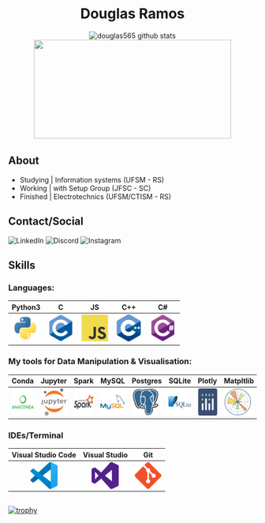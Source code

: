 <h1 align="center">Douglas Ramos</h1>

<div align="center">  
    <img width="49%" height="195px" src="https://github-readme-stats.vercel.app/api?username=douglas565&show_icons=true&count_private=true&hide_border=true&title_color=e9c044&icon_color=e9c0444&text_color=e9c044&bg_color=0d1117" alt="douglas565 github stats" /> 
    <img width="400" height="200" src="https://github-readme-stats.vercel.app/api/top-langs/?username=douglas565&size_weight=0.0005&count_weight=0.3&layout=compact&theme=vision-friendly-dark">
</div>

## About
- Studying | Information systems (UFSM - RS)
- Working  | with Setup Group  (JFSC - SC)
- Finished | Electrotechnics (UFSM/CTISM - RS)


## Contact/Social
</a>
        <a href="https://www.linkedin.com/in/douglas-ramos-charqueiro-075a87293?utm_source=share&utm_campaign=share_via&utm_content=profile&utm_medium=android_app"></a>
                <img alt="LinkedIn" src="https://img.shields.io/static/v1?style=flat&logo=linkedin&logoColor=white&color=%230A66C1&label=&message=Douglas%20Ramos"/>
        </a> </a> <a href="https://discordapp.com/users/426757262158200853/"></a>
                <img alt="Discord" src="https://img.shields.io/static/v1?style=flat&logo=discord&logoColor=white&color=%237289DA&label=&message=Grots"/>
        </a> </a> <a href="https://instagram.com/douglas_ramos565?igshid=MzMyNGUyNmU2YQ=="></a>
                <img alt="Instagram" src="https://img.shields.io/static/v1?style=flat&logo=instagram&logoColor=white&color=%23E4405F&label=&message=douglas_ramos565"/></a>


## Skills

### Languages:
| Python3 | C | JS | C++ | C# |
|----------|----------|----------|-----|-----|
|  <img src="https://github.com/devicons/devicon/blob/master/icons/python/python-original.svg" title="Python"  alt="Python" width="55" height="55"/> |  <img src="https://github.com/devicons/devicon/blob/master/icons/c/c-original.svg" title="C"  alt="C" width="55" height="55"/> |  <img src="https://github.com/devicons/devicon/blob/master/icons/javascript/javascript-original.svg" title="JavaScript" alt="JavaScript" width="55" height="55"/> |  <img src="https://github.com/devicons/devicon/blob/master/icons/cplusplus/cplusplus-original.svg" title="C++" alt="C++" width="55" height="55"/> |  <img src="https://github.com/devicons/devicon/blob/master/icons/csharp/csharp-original.svg" title="C#" alt="C#" width="55" height="55"/> |

### My tools for Data Manipulation & Visualisation:

| Conda | Jupyter | Spark | MySQL | Postgres | SQLite | Plotly | Matpltlib |
|----------|----------|----------|----------|----------|----------|----------|----------|
|<img src="https://github.com/devicons/devicon/blob/master/icons/anaconda/anaconda-original-wordmark.svg" title="Anaconda" alt="Conda" width="55" height="55"/>|<img src="https://github.com/devicons/devicon/blob/master/icons/jupyter/jupyter-original-wordmark.svg" title="Jupiter" alt="Jupiter" width="55" height="55"/>|<img src="https://github.com/devicons/devicon/blob/master/icons/apachespark/apachespark-original-wordmark.svg" title="Spark" alt="Spark" width="55" height="55"/>|<img src="https://github.com/devicons/devicon/blob/master/icons/mysql/mysql-original-wordmark.svg" title="MySQL" alt="MySQL" width="55" height="55"/>|<img src="https://github.com/devicons/devicon/blob/master/icons/postgresql/postgresql-original.svg" title="pg" alt="pg" width="55" height="55"/>|<img src="https://github.com/devicons/devicon/blob/master/icons/sqlite/sqlite-original-wordmark.svg" title="SQLite" alt="SQLite" width="55" height="55"/>|<img src="https://github.com/devicons/devicon/blob/master/icons/plotly/plotly-original.svg" title="plotly" alt="pltly" width="55" height="55"/> | <img src="https://github.com/devicons/devicon/blob/master/icons/matplotlib/matplotlib-original.svg" title="plotly" alt="pltly" width="55" height="55"/> |


### IDEs/Terminal

| Visual Studio Code | Visual Studio | Git |
|--------------------|---------------|-----|
| <img src="https://github.com/devicons/devicon/blob/master/icons/vscode/vscode-original.svg" title="Visual Studio Code" alt="Visual Studio Code" width="55" height="55" style="display:block; margin:auto;"/> | <img src="https://github.com/devicons/devicon/blob/master/icons/visualstudio/visualstudio-plain.svg" title="Visual Studio" alt="Visual Studio" width="55" height="55" style="display:block; margin:auto;"/> | <img src="https://github.com/devicons/devicon/blob/master/icons/git/git-original.svg" title="Git" alt="Git" width="55" height="55" style="display:block; margin:auto;"/> |


##
[![trophy](https://github-profile-trophy.vercel.app/?username=douglas565&title=Stars,Followers,Commits,Repositories,MultipleLang,PullRequest&theme=onedark)](https://github.com/ryo-ma/github-profile-trophy)

##


  
